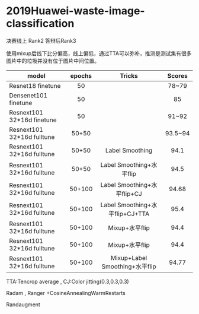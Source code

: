 # 2019Huawei-waste-image-classification

决赛线上 Rank2  答辩后Rank3  

使用mixup后线下比分偏高，线上偏低，通过TTA可以弥补，推测是测试集有很多图片中的垃圾并没有位于图片中间位置。

model                      | epochs | Tricks                    | Scores
----                       | :---:  | :---:                     | :---: 
Resnet18  finetune         | 50     |                           | 78~79  
Densenet101 finetune       | 50     |                           | 85 
Resnext101 32*16d  finetune| 50     |                           | 91~92
Resnext101 32*16d fulltune | 50+50  |                           | 93.5~94
Resnext101 32*16d fulltune | 50+50  | Label Smoothing           | 94.1
Resnext101 32*16d fulltune | 50+50  | Label Smoothing+水平flip  | 94.5
Resnext101 32*16d fulltune | 50+100 | Label Smoothing+水平flip+CJ  | 94.68
Resnext101 32*16d fulltune | 50+100 | Label Smoothing+水平flip+CJ+TTA  |95.4
Resnext101 32*16d fulltune | 50+100 | Mixup+水平flip   |94.4
Resnext101 32*16d fulltune | 50+100 | Mixup+水平flip   |94.4
Resnext101 32*16d fulltune | 50+100 | Mixup+Label Smoothing+水平flip   |94.77


TTA:Tencrop average ,   CJ:Color jitting(0.3,0.3,0.3)

Radam , Ranger +CosineAnnealingWarmRestarts   

Randaugment
